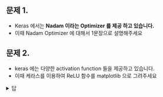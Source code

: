 ## 문제 1.
- Keras 에서는 ****Nadam 이라는 Optimizer 를 제공 하고 있습니다.****
- 이때 Nadam Optimizer 에 대해서 1문장으로 설명해주세요

## 문제 2.
- keras 에는 다양한 activation function 들을 제공하고 있습니다.
- 이때 케라스를 이용하여 ReLU 함수를 matplotlib 으로 그려주세요


<details><summary>답</summary>
<p>
  
### 1번 
- https://keras.io/api/optimizers/Nadam/
- Much like Adam is essentially RMSprop with momentum, Nadam is Adam with Nesterov momentum.

### 2번
- https://keras.io/api/layers/activations/#relu-function
```py
import numpy as np
import matplotlib.pyplot as plt
from keras.activations import relu

# 데이터 생성
x_values = np.linspace(-5, 5, 100)
y_values_keras = relu(x_values) # 케라스의 ReLU 함수 사용



# 시각화
plt.plot(x_values, y_values_keras, label='Keras ReLU')
plt.title('ReLU Function')
plt.xlabel('Input')
plt.ylabel('Output')
plt.legend()
plt.grid(True)
plt.show()

```
![image](https://github.com/sejongsmarcle/2024_Winter_Ai_study/assets/53388557/fda91a08-6650-4f90-b718-918c34d9494a)
</p>
